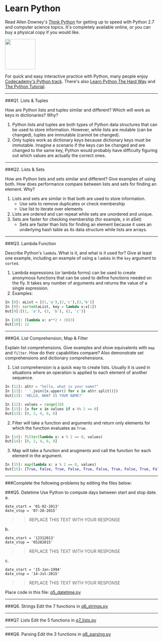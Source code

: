 # Learn Python

Read Allen Downey's [Think Python](http://www.greenteapress.com/thinkpython/) for getting up to speed with Python 2.7 and computer science topics. It's completely available online, or you can buy a physical copy if you would like.

<a href="http://www.greenteapress.com/thinkpython/"><img src="img/think_python.png" style="width: 100px;" target="_blank"></a>

For quick and easy interactive practice with Python, many people enjoy [Codecademy's Python track](http://www.codecademy.com/en/tracks/python). There's also [Learn Python The Hard Way](http://learnpythonthehardway.org/book/) and [The Python Tutorial](https://docs.python.org/2/tutorial/).

---

###Q1. Lists &amp; Tuples

How are Python lists and tuples similar and different? Which will work as keys in dictionaries? Why?

1. Python lists and tuples are both types of Python data structures that can be used to store information. However, while lists are mutable (can be changed), tuples are immutable (cannot be changed).
2. Only tuples work as dictionary keys because dictionary keys must be immutable. Imagine a scenario if the keys can be changed and are changed to the same key, Python would probably have difficulty figuring out which values are actually the correct ones. 

---

###Q2. Lists &amp; Sets

How are Python lists and sets similar and different? Give examples of using both. How does performance compare between lists and sets for finding an element. Why?

1. Lists and sets are similar in that both are used to store information.
   * Use sets to remove duplicates or check membership
   * Use list to iterate over elements 
2. Lists are ordered and can repeat while sets are unordered and unique.
3. Sets are faster for checking membership (for example, x in aSet)
   * Sets are faster than lists for finding an element because it uses an underlying hash table as its data structure while lists are arrays.

---

###Q3. Lambda Function

Describe Python's `lambda`. What is it, and what is it used for? Give at least one example, including an example of using a `lambda` in the `key` argument to `sorted`.

1. Lambda expressions (or lambda forms) can be used to create anonymous functions that can be used to define functions needed on the fly. It takes any number of arguments and returns the value of a single expression.
2. Examples:
```python
In [8]: aList = [(1,'a'),(2,'c'),(3,'b')]
In [9]: sorted(aList, key = lambda x:x[1])
Out[9]:[(1, 'a'), (3, 'b'), (2, 'c')]
```
```python
In [10]: (lambda x: x**2 + 3)(3)
Out[10]: 12
```

---

###Q4. List Comprehension, Map &amp; Filter

Explain list comprehensions. Give examples and show equivalents with `map` and `filter`. How do their capabilities compare? Also demonstrate set comprehensions and dictionary comprehensions.

1. List comprehension is a quick way to create lists. Usually it is used in situations where an operation is applied to each element of another sequence.
```python
In [12]: aStr = "hello, what is your name?"
In [13]: ' '.join([x.upper() for x in aStr.split()])
Out[13]: 'HELLO, WHAT IS YOUR NAME?'
```
```python
In [12]: values = range(10)
In [13]: [x for x in values if x %% 2 == 0]
Out[13]: [0, 2, 4, 6, 8]
```
2. Filter will take a function and arguments and return only elements for which the function evaluates as `True`.
```python
In [14]: filter(lambda x: x % 2 == 0, values)
Out[14]: [0, 2, 4, 6, 8]
```
3. Map will take a function and arugments and call the function for each element in the argument.
```python
In [15]: map(lambda x: x % 2 == 0, values)
Out[15]: [True, False, True, False, True, False, True, False, True, False]
```

---

###Complete the following problems by editing the files below:

###Q5. Datetime
Use Python to compute days between start and stop date.   
a.  

```
date_start = '01-02-2013'    
date_stop = '07-28-2015'
```

>> REPLACE THIS TEXT WITH YOUR RESPONSE

b.  
```
date_start = '12312013'  
date_stop = '05282015'  
```

>> REPLACE THIS TEXT WITH YOUR RESPONSE

c.  
```
date_start = '15-Jan-1994'      
date_stop = '14-Jul-2015'  
```

>> REPLACE THIS TEXT WITH YOUR RESPONSE  

Place code in this file: [q5_datetime.py](python/q5_datetime.py)

---

###Q6. Strings
Edit the 7 functions in [q6_strings.py](python/q6_strings.py)

---

###Q7. Lists
Edit the 5 functions in [q7_lists.py](python/q7_lists.py)

---

###Q8. Parsing
Edit the 3 functions in [q8_parsing.py](python/q8_parsing.py)





